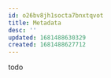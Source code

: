 ```yaml
---
id: o26bv8jh1socta7bnxtqvot
title: Metadata
desc: ''
updated: 1681488630329
created: 1681488627712
---
```

todo